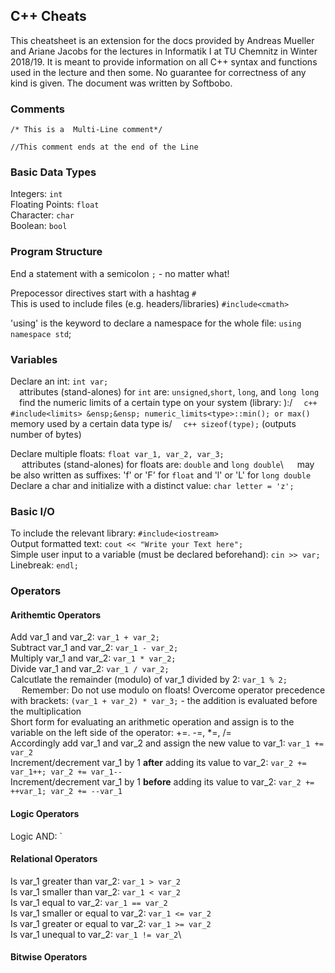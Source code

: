## C++ Cheats

This cheatsheet is an extension for the docs provided by Andreas Mueller and Ariane Jacobs for the lectures in Informatik I at TU Chemnitz in Winter 2018/19. It is meant to provide information on all C++ syntax and functions used in the lecture and then some. No guarantee for correctness of any kind is given. The document was written by Softbobo.

### Comments

` /* This is a 
Multi-Line comment*/ `

`//This comment ends at the end of the Line`
### Basic Data Types

Integers: `int`\
Floating Points: `float`\
Character: `char`\
Boolean: `bool`
### Program Structure

End a statement with a semicolon `;` - no matter what!

Prepocessor directives start with a hashtag `#`\
This is used to include files (e.g. headers/libraries) `#include<cmath>`

'using' is the keyword to declare a namespace for the whole file: `using namespace std`;

### Variables

Declare an int: `int var;` \
&ensp;&ensp;attributes (stand-alones) for `int` are: `unsigned`,`short`, `long`, and `long long`\
&ensp;&ensp;find the numeric limits of a certain type on your system (library: <limits>):/
&ensp;&ensp;```c++ #include<limits>
&ensp;&ensp; numeric_limits<type>::min(); or max()``` 
&ensp;&ensp;memory used by a certain data type is/
&ensp;&ensp;```c++ sizeof(type);``` (outputs number of bytes)

Declare multiple floats: `float var_1, var_2, var_3;` \
&ensp;&ensp; attributes (stand-alones) for floats are: `double` and `long double`\ 
&ensp;&ensp; may be also written as suffixes: 'f' or 'F' for `float` and 'l' or 'L' for `long double` 
Declare a char and initialize with a distinct value: `char letter = 'z';`

### Basic I/O

To include the relevant library: `#include<iostream>`\
Output formatted text: `cout << "Write your Text here";`\
Simple user input to a variable (must be declared beforehand): `cin >> var;`\
Linebreak: `endl;`

### Operators

#### Arithemtic Operators
Add var_1 and var_2: `var_1 + var_2;`\
Subtract var_1 and var_2: `var_1 - var_2;`\
Multiply var_1 and var_2: `var_1 * var_2;`\
Divide var_1 and var_2: `var_1 / var_2;`\
Calcutlate the remainder (modulo) of var_1 divided by 2: `var_1 % 2;`\
&ensp;&ensp; Remember: Do not use modulo on floats!
Overcome operator precedence with brackets: `(var_1 + var_2) * var_3;` - the addition is evaluated before the multiplication\
Short form for evaluating an arithmetic operation and assign is to the variable on the left side of the operator: +=. -=, *=, /=\
Accordingly add var_1 and var_2 and assign the new value to var_1: `var_1 += var_2`\
Increment/decrement var_1 by 1 __after__ adding its value to var_2: `var_2 += var_1++; var_2 += var_1--`\
Increment/decrement var_1 by 1 __before__ adding its value to var_2: `var_2 += ++var_1; var_2 += --var_1`
 
#### Logic Operators

Logic AND: `

#### Relational Operators

Is var_1 greater than var_2: `var_1 > var_2`\
Is var_1 smaller than var_2: `var_1 < var_2`\
Is var_1 equal to var_2: `var_1 == var_2`\
Is var_1 smaller or equal to var_2: `var_1 <= var_2`\
Is var_1 greater or equal to var_2: `var_1 >= var_2`\
Is var_1 unequal to var_2: `var_1 != var_2`\

#### Bitwise Operators


